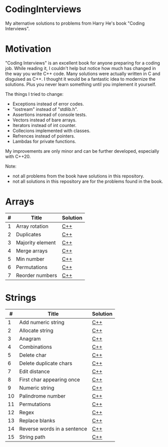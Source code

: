 # CodingInterviews
My alternative solutions to problems from Harry He's book "Coding Interviews".

<h1>Motivation</h1>

"Coding Interviews" is an excellent book for anyone preparing for a coding job.
While reading it, I couldn't help but notice how much has changed in the way you write C++ code.
Many solutions were actually written in C and disguised as C++.
I thought it would be a fantastic idea to modernize the solutions.
Plus you never learn something until you implement it yourself.

The things I tried to change:

- Exceptions instead of error codes.
- "iostream" instead of "stdlib.h".
- Assertions insread of console tests.
- Vectors instead of bare arrays.
- Iterators instead of int counter.
- Collecions implemented with classes.
- Refrences instead of pointers.
- Lambdas for private functions.

My improvements are only minor and can be further developed, especially with C++20.

Note: 
- not all problems from the book have solutions in this repository.
- not all solutions in this repository are for the problems found in the book.

<h1>Arrays</h1>

<table>
<thead>
<tr>
<th>#</th>
<th>Title</th>
<th>Solution</th>
</tr>
</thead>
<tbody>
<tr>
<td>1</td>
<td>Array rotation</td>
<td><a href="https://github.com/djeada/CodingInterviews/blob/master/src/1_Arrays/array_rotation.cpp">C++</a></td>
</tr>
<tr>
<td>2</td>
<td>Duplicates</td>
<td><a href="https://github.com/djeada/CodingInterviews/blob/master/src/1_Arrays/duplicates.cpp">C++</a></td>
</tr>
<tr>
<td>3</td>
<td>Majority element</td>
<td><a href="https://github.com/djeada/CodingInterviews/blob/master/src/1_Arrays/majority_element.cpp">C++</a></td>
</tr>
<tr>
<td>4</td>
<td>Merge arrays</td>
<td><a href="https://github.com/djeada/CodingInterviews/blob/master/src/1_Arrays/merge_arrays.cpp">C++</a></td>
</tr>
<tr>
<td>5</td>
<td>Min number</td>
<td><a href="https://github.com/djeada/CodingInterviews/blob/master/src/1_Arrays/min_number.cpp">C++</a></td>
</tr>
<tr>
<td>6</td>
<td>Permutations</td>
<td><a href="https://github.com/djeada/CodingInterviews/blob/master/src/1_Arrays/permutations.cpp">C++</a></td>
</tr>
  <tr>
<td>7</td>
<td>Reorder numbers</td>
<td><a href="https://github.com/djeada/CodingInterviews/blob/master/src/1_Arrays/reorder_numbers.cpp">C++</a></td>
</tr>
</tbody>
</table>

<h1>Strings</h1>

<table>
<thead>
<tr>
<th>#</th>
<th>Title</th>
<th>Solution</th>
</tr>
</thead>
<tbody>
<tr>
<td>1</td>
<td>Add numeric string</td>
<td><a href="https://github.com/djeada/CodingInterviews/blob/master/src/2_Strings/add_numeric_string.cpp">C++</a></td>
</tr>
<tr>
<td>2</td>
<td>Allocate string</td>
<td><a href="https://github.com/djeada/CodingInterviews/blob/master/src/2_Strings/allocate_str.c">C++</a></td>
</tr>
<tr>
<td>3</td>
<td>Anagram</td>
<td><a href="https://github.com/djeada/CodingInterviews/blob/master/src/2_Strings/anagram.cpp">C++</a></td>
</tr>
<tr>
<td>4</td>
<td>Combinations</td>
<td><a href="https://github.com/djeada/CodingInterviews/blob/master/src/2_Strings/combinations.cpp">C++</a></td>
</tr>
<tr>
<td>5</td>
<td>Delete char</td>
<td><a href="https://github.com/djeada/CodingInterviews/blob/master/src/2_Strings/delete_char.cpp">C++</a></td>
</tr>
<tr>
<td>6</td>
<td>Delete duplicate chars</td>
<td><a href="https://github.com/djeada/CodingInterviews/blob/master/src/2_Strings/delete_duplicate_chars.cpp">C++</a></td>
</tr>
  <tr>
<td>7</td>
<td>Edit distance</td>
<td><a href="https://github.com/djeada/CodingInterviews/blob/master/src/2_Strings/edit_distance.cpp">C++</a></td>
</tr>
  <tr>
<td>8</td>
<td>First char appearing once</td>
<td><a href="https://github.com/djeada/CodingInterviews/blob/master/src/2_Strings/first_char_appearing_once.cpp">C++</a></td>
</tr>
<tr>
<td>9</td>
<td>Numeric string</td>
<td><a href="https://github.com/djeada/CodingInterviews/blob/master/src/2_Strings/numeric_string.cpp">C++</a></td>
</tr>
<tr>
<td>10</td>
<td>Palindrome number</td>
<td><a href="https://github.com/djeada/CodingInterviews/blob/master/src/2_Strings/palindrome_number.cpp">C++</a></td>
</tr>
<tr>
<td>11</td>
<td>Permutations</td>
<td><a href="https://github.com/djeada/CodingInterviews/blob/master/src/2_Strings/permutations.cpp">C++</a></td>
</tr>
<tr>
<td>12</td>
<td>Regex</td>
<td><a href="https://github.com/djeada/CodingInterviews/blob/master/src/2_Strings/regex.cpp">C++</a></td>
</tr>
<tr>
<td>13</td>
<td>Replace blanks</td>
<td><a href="https://github.com/djeada/CodingInterviews/blob/master/src/2_Strings/replace_blanks.cpp">C++</a></td>
</tr>
<tr>
<td>14</td>
<td>Reverse words in a sentence</td>
<td><a href="https://github.com/djeada/CodingInterviews/blob/master/src/2_Strings/reverse_words_in_sentence.cpp">C++</a></td>
</tr>
<tr>
<td>15</td>
<td>String path</td>
<td><a href="https://github.com/djeada/CodingInterviews/blob/master/src/2_Strings/string_path.cpp">C++</a></td>
</tr>
</tbody>
</table>


